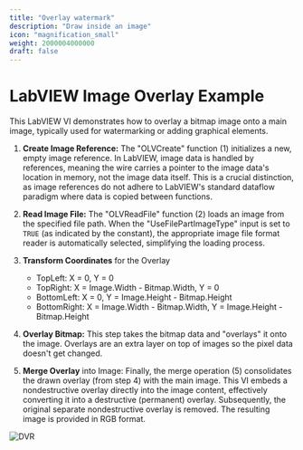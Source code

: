 ```yaml
---
title: "Overlay watermark"
description: "Draw inside an image"
icon: "magnification_small"
weight: 2000004000000
draft: false
---
```

# LabVIEW Image Overlay Example

This LabVIEW VI demonstrates how to overlay a bitmap image onto a main image, typically used for watermarking or adding graphical elements.

1.  **Create Image Reference:** The "OLVCreate" function (1) initializes a new, empty image reference. In LabVIEW, image data is handled by references, meaning the wire carries a pointer to the image data's location in memory, not the image data itself. This is a crucial distinction, as image references do not adhere to LabVIEW's standard dataflow paradigm where data is copied between functions.

2.  **Read Image File:** The "OLVReadFile" function (2) loads an image from the specified file path. When the "UseFilePartImageType" input is set to `TRUE` (as indicated by the constant), the appropriate image file format reader is automatically selected, simplifying the loading process.

3.  **Transform Coordinates** for the Overlay
    * TopLeft: X = 0, Y = 0
    * TopRight: X = Image.Width - Bitmap.Width, Y = 0
    * BottomLeft: X = 0, Y = Image.Height - Bitmap.Height
    * BottomRight: X = Image.Width - Bitmap.Width, Y = Image.Height - Bitmap.Height

4.  **Overlay Bitmap:** This step takes the bitmap data and "overlays" it onto the image. Overlays are an extra layer on top of images so the pixel data doesn't get changed.

5.  **Merge Overlay** into Image: Finally, the merge operation (5) consolidates the drawn overlay (from step 4) with the main image. This VI embeds a nondestructive overlay directly into the image content, effectively converting it into a destructive (permanent) overlay. Subsequently, the original separate nondestructive overlay is removed. The resulting image is provided in RGB format.

![DVR](images/Example_OverlayWatermark.png)